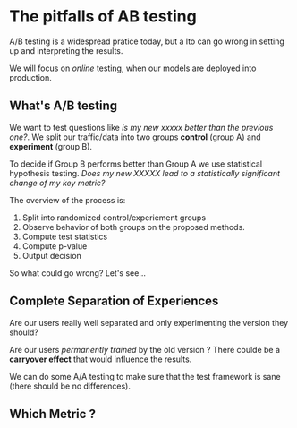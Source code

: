 # The pitfalls of AB testing

A/B testing is a widespread pratice today, but a lto can go wrong in setting up
and interpreting the results.

We will focus on *online* testing, when our models are deployed into production.

## What's A/B testing

We want to test questions like *is my new xxxxx better than the previous one?*. 
We split our traffic/data into two groups **control** (group A) 
and **experiment** (group B).

To decide if Group B performs better than Group A we use statistical hypothesis testing.
*Does my new XXXXX lead to a statistically significant change of my key metric?*

The overview of the process is:
1. Split into randomized control/experiement groups
1. Observe behavior of both groups on the proposed methods.
1. Compute test statistics
1. Compute p-value
1. Output decision

So what could go wrong? Let's see...

## Complete Separation of Experiences 

Are our users really well separated and only experimenting the version they should?

Are our users *permanently trained* by the old version ? There coulde be a
**carryover effect** that would influence the results.

We can do some A/A testing to make sure that the test framework is sane
(there should be no differences).

## Which Metric ?
